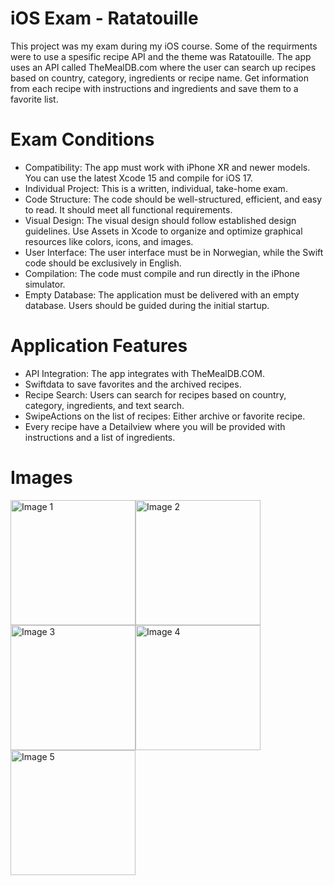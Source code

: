 # iOS Exam - Ratatouille

This project was my exam during my iOS course. Some of the requirments were to use a spesific recipe API and the theme was Ratatouille. The app uses an API called TheMealDB.com where the user can search up recipes based on country, category, ingredients or recipe name. Get information from each recipe with instructions and ingredients and save them to a favorite list.

# Exam Conditions

* Compatibility: The app must work with iPhone XR and newer models. You can use the latest Xcode 15 and compile for iOS 17.
* Individual Project: This is a written, individual, take-home exam.
* Code Structure: The code should be well-structured, efficient, and easy to read. It should meet all functional requirements.
* Visual Design: The visual design should follow established design guidelines. Use Assets in Xcode to organize and optimize graphical resources like colors, icons, and images.
* User Interface: The user interface must be in Norwegian, while the Swift code should be exclusively in English.
* Compilation: The code must compile and run directly in the iPhone simulator.
* Empty Database: The application must be delivered with an empty database. Users should be guided during the initial startup.

# Application Features

* API Integration: The app integrates with TheMealDB.COM.
* Swiftdata to save favorites and the archived recipes.
* Recipe Search: Users can search for recipes based on country, category, ingredients, and text search.
* SwipeActions on the list of recipes: Either archive or favorite recipe.
* Every recipe have a Detailview where you will be provided with instructions and a list of ingredients.

# Images

<div style="display: flex; flex-wrap: wrap;">
  <img src="https://github.com/bennaro/Ratatouille/assets/94905053/9786e185-060e-4a70-8134-673b5643a751" width="200" alt="Image 1">
  <img src="https://github.com/bennaro/Ratatouille/assets/94905053/23f3b186-49b6-4bb4-a495-6a158be07016" width="200" alt="Image 2">
  <img src="https://github.com/bennaro/Ratatouille/assets/94905053/55582ae4-eb42-4fd1-8a54-f9246df2943f" width="200" alt="Image 3">
  <img src="https://github.com/bennaro/Ratatouille/assets/94905053/ab80939c-290d-4c48-b0a0-b12eb7865233" width="200" alt="Image 4">
  <img src="https://github.com/bennaro/Ratatouille/assets/94905053/cab058e2-cd2e-4d5f-b99b-8f2aa169dfaf" width="200" alt="Image 5">
</div>

